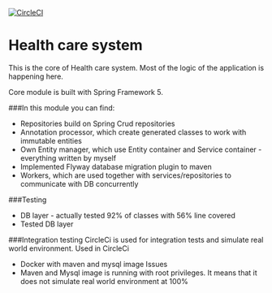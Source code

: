 [![CircleCI](https://circleci.com/gh/Indigas/HCS_CORE/tree/master.svg?style=svg)](https://circleci.com/gh/Indigas/HCS_CORE/tree/master)

# Health care system

This is the core of Health care system. Most of the logic of the application is happening here.

Core module is built with Spring Framework 5.

###In this module you can find:
* Repositories build on Spring Crud repositories
* Annotation processor, which create generated classes to work with immutable entities
* Own Entity manager, which use Entity container and Service container - everything written by myself
* Implemented Flyway database migration plugin to maven
* Workers, which are used together with services/repositories to communicate with DB concurrently

###Testing
* DB layer - actually tested 92% of classes with 56% line covered
* Tested DB layer

###Integration testing
CircleCi is used for integration tests and simulate real world environment.
Used in CircleCi
* Docker with maven and mysql image
Issues
* Maven and Mysql image is running with root privileges. It means that it does not simulate real world environment at 100%